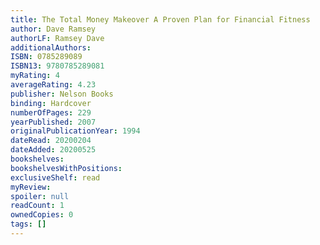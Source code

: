 ```yaml
---
title: The Total Money Makeover A Proven Plan for Financial Fitness
author: Dave Ramsey
authorLF: Ramsey Dave
additionalAuthors: 
ISBN: 0785289089
ISBN13: 9780785289081
myRating: 4
averageRating: 4.23
publisher: Nelson Books
binding: Hardcover
numberOfPages: 229
yearPublished: 2007
originalPublicationYear: 1994
dateRead: 20200204
dateAdded: 20200525
bookshelves: 
bookshelvesWithPositions: 
exclusiveShelf: read
myReview: 
spoiler: null
readCount: 1
ownedCopies: 0
tags: []
---
```


